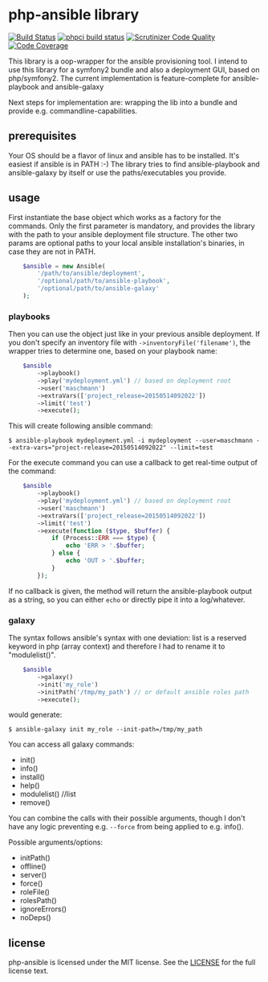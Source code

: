 # php-ansible library
[![Build Status](https://travis-ci.org/maschmann/php-ansible.png?branch=master)](https://travis-ci.org/maschmann/php-ansible)
[![phpci build status](http://phpci.br0ken.de/build-status/image/11)](http://phpci.br0ken.de)
[![Scrutinizer Code Quality](https://scrutinizer-ci.com/g/maschmann/php-ansible/badges/quality-score.png?b=master)](https://scrutinizer-ci.com/g/maschmann/php-ansible/?branch=master)
[![Code Coverage](https://scrutinizer-ci.com/g/maschmann/php-ansible/badges/coverage.png?b=master)](https://scrutinizer-ci.com/g/maschmann/php-ansible/?branch=master)

This library is a oop-wrapper for the ansible provisioning tool.
I intend to use this library for a symfony2 bundle and also a deployment GUI, based on php/symfony2.
The current implementation is feature-complete for ansible-playbook and ansible-galaxy

Next steps for implementation are: wrapping the lib into a bundle and provide e.g. commandline-capabilities.

## prerequisites

Your OS should be a flavor of linux and ansible has to be installed. It's easiest if ansible is in PATH :-)
The library tries to find ansible-playbook and ansible-galaxy by itself or use the paths/executables you provide. 

## usage

First instantiate the base object which works as a factory for the commands.
Only the first parameter is mandatory, and provides the library with the path to your ansible deployment file structure. The other two params are optional paths to your local ansible installation's binaries, in case they are not in PATH.

```php
    $ansible = new Ansible(
        '/path/to/ansible/deployment',
        '/optional/path/to/ansible-playbook',
        '/optional/path/to/ansible-galaxy'
    );
```

### playbooks

Then you can use the object just like in your previous ansible deployment.
If you don't specify an inventory file with ```->inventoryFile('filename')```, the wrapper tries to determine one, based on your playbook name: 

```php
    $ansible
        ->playbook()
        ->play('mydeployment.yml') // based on deployment root 
        ->user('maschmann')
        ->extraVars(['project_release=20150514092022'])
        ->limit('test')
        ->execute();
```

This will create following ansible command:

```
$ ansible-playbook mydeployment.yml -i mydeployment --user=maschmann --extra-vars="project-release=20150514092022" --limit=test
```


For the execute command you can use a callback to get real-time output of the command:

```php
    $ansible
        ->playbook()
        ->play('mydeployment.yml') // based on deployment root 
        ->user('maschmann')
        ->extraVars(['project_release=20150514092022'])
        ->limit('test')
        ->execute(function ($type, $buffer) {
            if (Process::ERR === $type) {
                echo 'ERR > '.$buffer;
            } else {
                echo 'OUT > '.$buffer;
            }
        });
```
If no callback is given, the method will return the ansible-playbook output as a string, so you can either ```echo``` or directly pipe it into a log/whatever.

### galaxy

The syntax follows ansible's syntax with one deviation: list is a reserved keyword in php (array context) and
therefore I had to rename it to "modulelist()".

```php
    $ansible
        ->galaxy()
        ->init('my_role')
        ->initPath('/tmp/my_path') // or default ansible roles path
        ->execute();
```
would generate:

```
$ ansible-galaxy init my_role --init-path=/tmp/my_path
```

You can access all galaxy commands:

 * init()
 * info()
 * install()
 * help()
 * modulelist() //list
 * remove()

You can combine the calls with their possible arguments, though I don't have any logic preventing e.g. ```--force``` from being applied to e.g. info().

Possible arguments/options:

 * initPath()
 * offline()
 * server()
 * force()
 * roleFile()
 * rolesPath()
 * ignoreErrors()
 * noDeps()

license
----

php-ansible is licensed under the MIT license. See the [LICENSE](LICENSE) for the full license text.
